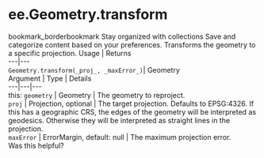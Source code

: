  
#  ee.Geometry.transform
bookmark_borderbookmark Stay organized with collections  Save and categorize content based on your preferences.
Transforms the geometry to a specific projection.
Usage | Returns  
---|---  
`Geometry.transform(_proj_, _maxError_)`|  Geometry  
Argument | Type | Details  
---|---|---  
this: `geometry` | Geometry | The geometry to reproject.  
`proj` | Projection, optional | The target projection. Defaults to EPSG:4326. If this has a geographic CRS, the edges of the geometry will be interpreted as geodesics. Otherwise they will be interpreted as straight lines in the projection.  
`maxError` | ErrorMargin, default: null | The maximum projection error.  
Was this helpful?
